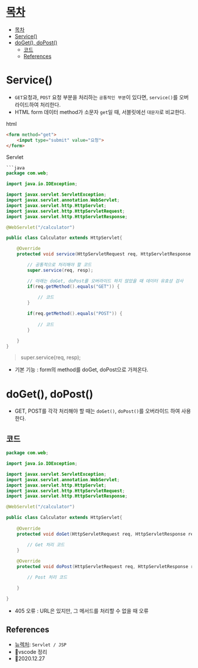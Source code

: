 # [목차](#목차)
- [목차](#목차)
- [Service()](#service)
- [doGet(), doPost()](#doget-dopost)
  - [코드](#코드)
  - [References](#references)

# Service()

- `GET`요청과, `POST` 요청 부분을 처리하는 `공통적인 부분`이 있다면, `service()`를 오버라이드하여 처리한다.
- HTML form 데이터 method가 소문자 `get`일 때, 서블릿에선 `대문자`로 비교한다.

html
```html
<form method="get">
    <input type="submit" value="요청">
</form>
```

Servlet
```java
```java
package com.web;

import java.io.IOException;

import javax.servlet.ServletException;
import javax.servlet.annotation.WebServlet;
import javax.servlet.http.HttpServlet;
import javax.servlet.http.HttpServletRequest;
import javax.servlet.http.HttpServletResponse;

@WebServlet("/calculator")

public class Calculator extends HttpServlet{

    @Override
    protected void service(HttpServletRequest req, HttpServletResponse resp) throws ServletException, IOException {

        // 공통적으로 처리해야 할 코드
        super.service(req, resp);

        // 아래는 doGet, doPost를 오버라이드 하지 않았을 때 데이터 유효성 검사
        if(req.getMethod().equals("GET")) {
            
            // 코드
        }

        if(req.getMethod().equals("POST")) {
            
            // 코드
        }

    }
}


```
> super.service(req, resp);
- 기본 기능 : form의 method를 doGet, doPost으로 가져온다.


# doGet(), doPost()
- GET, POST를 각각 처리해야 할 때는 `doGet()`, `doPost()`를 오버라이드 하여 사용한다.

## 코드
```java
package com.web;

import java.io.IOException;

import javax.servlet.ServletException;
import javax.servlet.annotation.WebServlet;
import javax.servlet.http.HttpServlet;
import javax.servlet.http.HttpServletRequest;
import javax.servlet.http.HttpServletResponse;

@WebServlet("/calculator")

public class Calculator extends HttpServlet{
	
    @Override
	protected void doGet(HttpServletRequest req, HttpServletResponse resp) throws ServletException, IOException {

        // Get 처리 코드
	}
	
	@Override
	protected void doPost(HttpServletRequest req, HttpServletResponse resp) throws ServletException, IOException {

        // Post 처리 코드

	}

}
```
- 405 오류 : URL은 있지만, 그 메서드를 처리할 수 없을 때 오류

## References
- [뉴렉처](https://www.youtube.com/watch?v=drCj2k50j_k&list=PLq8wAnVUcTFVOtENMsujSgtv2TOsMy8zd): `Servlet / JSP`
- 🎈vscode 정리
- 🎈2020.12.27